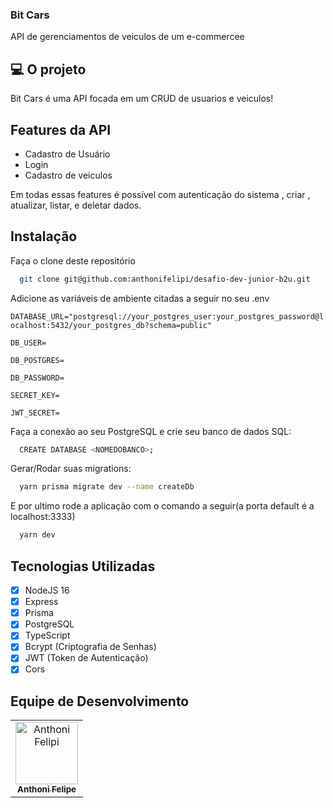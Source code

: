 ### Bit Cars
API de gerenciamentos de veiculos de um e-commercee

## 💻 O projeto
 Bit Cars é uma API focada em um CRUD de usuarios e veiculos!


## Features da API

 - Cadastro de Usuário
 - Login
 - Cadastro de veiculos
 
 Em todas essas features é possível com autenticação do sistema , criar , atualizar, listar, e deletar dados.
 
 ## Instalação

 Faça o clone deste repositório
```bash
  git clone git@github.com:anthonifelipi/desafio-dev-junior-b2u.git
```
Adicione as variáveis de ambiente citadas a seguir no seu .env

`DATABASE_URL="postgresql://your_postgres_user:your_postgres_password@localhost:5432/your_postgres_db?schema=public"`

`DB_USER= `

`DB_POSTGRES= `

`DB_PASSWORD= `

`SECRET_KEY= `

`JWT_SECRET= `
 
 Faça a conexão ao seu PostgreSQL e crie seu banco de dados SQL:

```bash
  CREATE DATABASE <NOMEDOBANCO>;
```

Gerar/Rodar suas migrations:

```bash
  yarn prisma migrate dev --name createDb
```

E por ultimo rode a aplicação com o comando a seguir(a porta default é a localhost:3333)
```bash
  yarn dev
```
 
 ## Tecnologias Utilizadas 
 
  -  [x] NodeJS 16
  -  [x] Express
  -  [x] Prisma
  -  [x] PostgreSQL
  -  [x] TypeScript
  -  [x] Bcrypt (Criptografia de Senhas)
  -  [x] JWT (Token de Autenticação)
  -  [x] Cors

## Equipe de Desenvolvimento<br>

<table>
  <tr>
   <td align="center">
      <a href="https://github.com/anthonifelipi">
        <img src="https://ca.slack-edge.com/TQZR39SET-U02EYVC3F9D-8a2e8c57cdcc-72" width="100px;" alt="Anthoni Felipi"/><br>
        <sub>
          <b>Anthoni Felipe</b>
        </sub>
      </a>
    </td>
  </tr>
</table>
